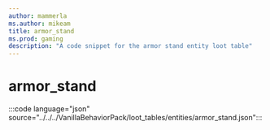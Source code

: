 ```yaml
---
author: mammerla
ms.author: mikeam
title: armor_stand
ms.prod: gaming
description: "A code snippet for the armor stand entity loot table"
---
```


# armor_stand

:::code language="json" source="../../../VanillaBehaviorPack/loot_tables/entities/armor_stand.json":::
